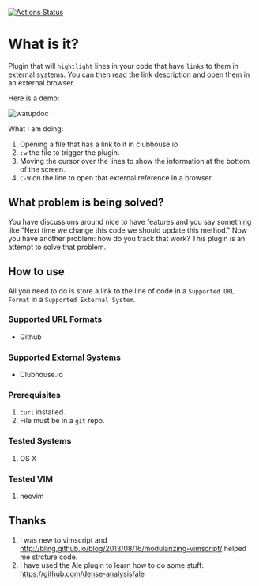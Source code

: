 [![Actions Status](https://github.com/tgsoverly/watupdoc.vim/workflows/CI/badge.svg)](https://github.com/tgsoverly/watupdoc.vim/actions)

# What is it?

Plugin that will `hightlight` lines in your code that have `links` to them in external systems.
You can then read the link description and open them in an external browser.

Here is a demo:

![watupdoc](https://user-images.githubusercontent.com/482572/94562513-6cfc6500-0233-11eb-9a2e-0d62e608cf43.gif)

What I am doing:

1. Opening a file that has a link to it in clubhouse.io
2. `:w` the file to trigger the plugin.
3. Moving the cursor over the lines to show the information at the bottom of the screen.
4. `C-W` on the line to open that external reference in a browser.

## What problem is being solved?

You have discussions around nice to have features and you say something like "Next time we change this code we should update this method."  Now you have another problem: how do you track that work?  This plugin is an attempt to solve that problem.

## How to use

All you need to do is store a link to the line of code in a `Supported URL Format` in a `Supported External System`.

### Supported URL Formats

* Github

### Supported External Systems

* Clubhouse.io

### Prerequisites

1. `curl` installed.
1. File must be in a `git` repo.

### Tested Systems

1. OS X

### Tested VIM

1. neovim

## Thanks

1. I was new to vimscript and http://bling.github.io/blog/2013/08/16/modularizing-vimscript/ helped me strcture code.
1. I have used the Ale plugin to learn how to do some stuff: https://github.com/dense-analysis/ale
